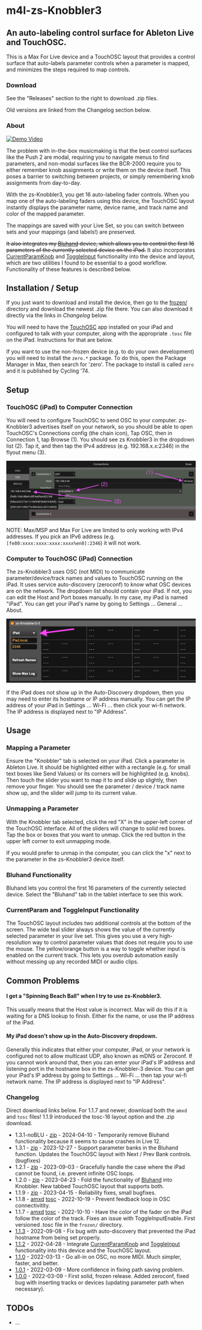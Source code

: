 # m4l-zs-Knobbler3

## An auto-labeling control surface for Ableton Live and TouchOSC.

This is a Max For Live device and a TouchOSC layout that provides a control surface that auto-labels parameter controls when a parameter is mapped, and minimizes the steps required to map controls.

### Download

See the "Releases" section to the right to download .zip files.

Old versions are linked from the Changelog section below.

### About

[![Demo Video](https://img.youtube.com/vi/ab4QYbsbNW4/0.jpg)](https://www.youtube.com/watch?v=ab4QYbsbNW4)

The problem with in-the-box musicmaking is that the best control surfaces like the Push 2 are modal, requiring you to navigate menus to find parameters, and non-modal surfaces like the BCR-2000 require you to either remember knob assignments or write them on the device itself. This poses a barrier to switching between projects, or simply remembering knob assignments from day-to-day.

With the zs-Knobbler3, you get 16 auto-labeling fader controls. When you map one of the auto-labeling faders using this device, the TouchOSC layout instantly displays the parameter name, device name, and track name and color of the mapped parameter.

The mappings are saved with your Live Set, so you can switch between sets and your mappings (and labels!) are preserved.

~~It also integrates my [Bluhand](https://github.com/zsteinkamp/m4l-Bluhand) device, which allows you to control the first 16 parameters of the currently selected device on the iPad.~~ It also incorporates [CurrentParamKnob](https://github.com/zsteinkamp/m4l-CurrentParamKnob) and [ToggleInput](https://github.com/zsteinkamp/m4l-js-toggleInput) functionality into the device and layout, which are two utilities I found to be essential to a good workflow. Functionality of these features is described below.

## Installation / Setup

If you just want to download and install the device, then go to the [frozen/](https://github.com/zsteinkamp/m4l-zs-Knobbler3/tree/main/frozen) directory and download the newest .zip file there. You can also download it directly via the links in _Changelog_ below.

You will need to have the [TouchOSC](https://hexler.net/touchosc) app installed on your iPad and configured to talk with your computer, along with the appropriate `.tosc` file on the iPad. Instructions for that are below.

If you want to use the non-frozen device (e.g. to do your own development) you will need to install the `zero.*` package. To do this, open the Package Manager in Max, then search for 'zero'. The package to install is called `zero` and it is published by Cycling '74.

## Setup

### TouchOSC (iPad) to Computer Connection

You will need to configure TouchOSC to send OSC to your computer. zs-Knobbler3 advertises itself on your network, so you should be able to open TouchOSC's Connections config (the chain icon), Tap OSC, then in Connection 1, tap Browse (1). You should see zs Knobbler3 in the dropdown list (2). Tap it, and then tap the IPv4 address (e.g. 192.168.x.x:2346) in the flyout menu (3).

![TouchOSC OSC Setup](images/iPadOscSetup.png)

NOTE: Max/MSP and Max For Live are limited to only working with IPv4 addresses. If you pick an IPv6 address (e.g. `[fe80:xxxx:xxxx:xxxx:xxxx%en0]:2346`) it will not work.

### Computer to TouchOSC (iPad) Connection

The zs-Knobbler3 uses OSC (not MIDI) to communicate parameter/device/track names and values to TouchOSC running on the iPad. It uses service auto-discovery (zeroconf) to know what OSC devices are on the network. The dropdown list should contain your iPad. If not, you can edit the Host and Port boxes manually. In my case, my iPad is named "iPad". You can get your iPad's name by going to Settings ... General ... About.

![Auto-Discovery Dropdown](images/autoDiscovery.png)

If the iPad does not show up in the Auto-Discovery dropdown, then you may need to enter its hostname or IP address manually. You can get the IP address of your iPad in Settings ... Wi-Fi ... then click your wi-fi network. The IP address is displayed next to "IP Address".

## Usage

### Mapping a Parameter

Ensure the "Knobbler" tab is selected on your iPad. Click a parameter in Ableton Live. It should be highlighted either with a rectangle (e.g. for small text boxes like Send Values) or its corners will be highlighted (e.g. knobs). Then touch the slider you want to map it to and slide up slightly, then remove your finger. You should see the parameter / device / track name show up, and the slider will jump to its current value.

### Unmapping a Parameter

With the Knobbler tab selected, click the red "X" in the upper-left corner of the TouchOSC interface. All of the sliders will change to solid red boxes. Tap the box or boxes that you want to unmap. Click the red button in the upper left corner to exit unmapping mode.

If you would prefer to unmap in the computer, you can click the "x" next to the parameter in the zs-Knobbler3 device itself.

### Bluhand Functionality

Bluhand lets you control the first 16 parameters of the currently selected device. Select the "Bluhand" tab in the tablet interface to see this work.

### CurrentParam and ToggleInput Functionality

The TouchOSC layout includes two additional controls at the bottom of the screen. The wide teal slider always shows the value of the currently selected parameter in your live set. This gives you use a very high-resolution way to control parameter values that does not require you to use the mouse. The yellow/orange button is a way to toggle whether input is enabled on the current track. This lets you overdub automation easily without messing up any recorded MIDI or audio clips.

## Common Problems

#### I get a "Spinning Beach Ball" when I try to use zs-Knobbler3.

This usually means that the Host value is incorrect. Max will do this if it is waiting for a DNS lookup to finish. Either fix the name, or use the IP address of the iPad.

#### My iPad doesn't show up in the Auto-Discovery dropdown.

Generally this indicates that either your computer, iPad, or your network is configured not to allow multicast UDP, also known as mDNS or Zeroconf. If you cannot work around that, then you can enter your iPad's IP address and listening port in the hostname box in the zs-Knobbler-3 device. You can get your iPad's IP address by going to Settings ... Wi-Fi ... then tap your wi-fi network name. The IP address is displayed next to "IP Address".

### Changelog

Direct download links below. For 1.1.7 and newer, download both the `amxd` and `tosc` files! 1.1.9 introduced the tosc-16 layout option and the .zip download.

- 1.3.1-noBLU - [zip](https://github.com/zsteinkamp/m4l-zs-Knobbler3/raw/main/frozen/zs-Knobbler3-1.3.1-noBLU.zip) - 2024-04-10 - Temporarily remove Bluhand functionality because it seems to cause crashes in Live 12.
- 1.3.1 - [zip](https://github.com/zsteinkamp/m4l-zs-Knobbler3/raw/main/frozen/zs-Knobbler3-1.3.1.zip) - 2023-12-27 - Support parameter banks in the Bluhand function. Updates the TouchOSC layout with Next / Prev Bank controls. (bugfixes)
- 1.2.1 - [zip](https://github.com/zsteinkamp/m4l-zs-Knobbler3/raw/main/frozen/zs-Knobbler3-1.2.1.zip) - 2023-09-03 - Gracefully handle the case where the iPad cannot be found, i.e. prevent infinite OSC loops.
- 1.2.0 - [zip](https://github.com/zsteinkamp/m4l-zs-Knobbler3/raw/main/frozen/zs-Knobbler3-1.2.0.zip) - 2023-04-23 - Fold the functionality of [Bluhand](https://github.com/zsteinkamp/m4l-Bluhand) into Knobbler. New tabbed TouchOSC layout that supports both.
- 1.1.9 - [zip](https://github.com/zsteinkamp/m4l-zs-Knobbler3/raw/main/frozen/zs-Knobbler3-1.1.9.zip) - 2023-04-15 - Reliability fixes, small bugfixes.
- 1.1.8 - [amxd](https://github.com/zsteinkamp/m4l-zs-Knobbler3/raw/main/frozen/zs-Knobbler3-1.1.8.amxd) [tosc](https://github.com/zsteinkamp/m4l-zs-Knobbler3/raw/main/frozen/zs-Knobbler3-1.1.8.tosc) - 2022-10-19 - Prevent feedback loop in OSC connectivitity.
- 1.1.7 - [amxd](https://github.com/zsteinkamp/m4l-zs-Knobbler3/raw/main/frozen/zs-Knobbler3-1.1.7.amxd) [tosc](https://github.com/zsteinkamp/m4l-zs-Knobbler3/raw/main/frozen/zs-Knobbler3-1.1.7.tosc) - 2022-10-10 - Have the color of the fader on the iPad follow the color of the track. Fixes an issue with ToggleInputEnable. First versioned .tosc file in the `frozen/` directory.
- [1.1.3](https://github.com/zsteinkamp/m4l-zs-Knobbler3/raw/main/frozen/zs-Knobbler3-1.1.3.amxd) - 2022-09-08 - Fix bug with auto-discovery that prevented the iPad hostname from being set properly.
- [1.1.2](https://github.com/zsteinkamp/m4l-zs-Knobbler3/raw/main/frozen/zs-Knobbler3-1.1.2.amxd) - 2022-04-28 - Integrate [CurrentParamKnob](https://github.com/zsteinkamp/m4l-CurrentParamKnob) and [ToggleInput](https://github.com/zsteinkamp/m4l-js-toggleInput) functionality into this device and the TouchOSC layout.
- [1.1.0](https://github.com/zsteinkamp/m4l-zs-Knobbler3/raw/main/frozen/zs-Knobbler3-1.1.0.amxd) - 2022-03-13 - Go all-in on OSC, no more MIDI. Much simpler, faster, and better.
- [1.0.1](https://github.com/zsteinkamp/m4l-zs-Knobbler3/raw/main/frozen/zs-Knobbler3-1.0.1.amxd) - 2022-03-09 - More confidence in fixing path saving problem.
- [1.0.0](https://github.com/zsteinkamp/m4l-zs-Knobbler3/raw/main/frozen/zs-Knobbler3-1.0.0.amxd) - 2022-03-09 - First solid, frozen release. Added zeroconf, fixed bug with inserting tracks or devices (updating parameter path when necessary).

## TODOs

- ...
